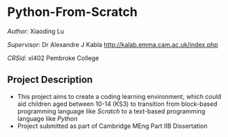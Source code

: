 # Python-From-Scratch
*Author:* Xiaoding Lu

*Supervisor:* Dr Alexandre J Kabla http://kalab.emma.cam.ac.uk/index.php

*CRSid:* xl402 Pembroke College


## Project Description
- This project aims to create a coding learning environment, which could aid children aged between 10-14 (KS3) to transition from block-based programming language like *Scratch* to a text-based programming language like *Python*
- Project submitted as part of Cambridge MEng Part IIB Dissertation

